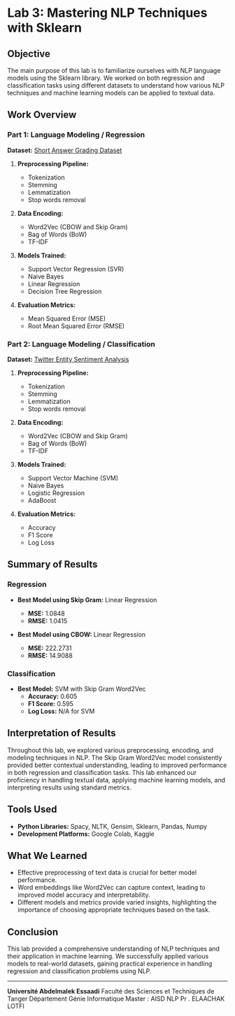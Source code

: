 # Lab 3: Mastering NLP Techniques with Sklearn

## Objective
The main purpose of this lab is to familiarize ourselves with NLP language models using the Sklearn library. We worked on both regression and classification tasks using different datasets to understand how various NLP techniques and machine learning models can be applied to textual data.

## Work Overview

### Part 1: Language Modeling / Regression
**Dataset:** [Short Answer Grading Dataset](https://github.com/dbbrandt/short_answer_granding_capstone_project/blob/master/data/sag/answers.csv)

1. **Preprocessing Pipeline:**
   - Tokenization
   - Stemming
   - Lemmatization
   - Stop words removal

2. **Data Encoding:**
   - Word2Vec (CBOW and Skip Gram)
   - Bag of Words (BoW)
   - TF-IDF

3. **Models Trained:**
   - Support Vector Regression (SVR)
   - Naive Bayes
   - Linear Regression
   - Decision Tree Regression

4. **Evaluation Metrics:**
   - Mean Squared Error (MSE)
   - Root Mean Squared Error (RMSE)

### Part 2: Language Modeling / Classification
**Dataset:** [Twitter Entity Sentiment Analysis](https://www.kaggle.com/datasets/jp797498e/twitter-entity-sentiment-analysis)

1. **Preprocessing Pipeline:**
   - Tokenization
   - Stemming
   - Lemmatization
   - Stop words removal

2. **Data Encoding:**
   - Word2Vec (CBOW and Skip Gram)
   - Bag of Words (BoW)
   - TF-IDF

3. **Models Trained:**
   - Support Vector Machine (SVM)
   - Naive Bayes
   - Logistic Regression
   - AdaBoost

4. **Evaluation Metrics:**
   - Accuracy
   - F1 Score
   - Log Loss

## Summary of Results
### Regression
- **Best Model using Skip Gram:** Linear Regression
  - **MSE:** 1.0848
  - **RMSE:** 1.0415

- **Best Model using CBOW:** Linear Regression
  - **MSE:** 222.2731
  - **RMSE:** 14.9088

### Classification
- **Best Model:** SVM with Skip Gram Word2Vec
  - **Accuracy:** 0.605
  - **F1 Score:** 0.595
  - **Log Loss:** N/A for SVM

## Interpretation of Results
Throughout this lab, we explored various preprocessing, encoding, and modeling techniques in NLP. The Skip Gram Word2Vec model consistently provided better contextual understanding, leading to improved performance in both regression and classification tasks. This lab enhanced our proficiency in handling textual data, applying machine learning models, and interpreting results using standard metrics.

## Tools Used
- **Python Libraries:** Spacy, NLTK, Gensim, Sklearn, Pandas, Numpy
- **Development Platforms:** Google Colab, Kaggle

## What We Learned
- Effective preprocessing of text data is crucial for better model performance.
- Word embeddings like Word2Vec can capture context, leading to improved model accuracy and interpretability.
- Different models and metrics provide varied insights, highlighting the importance of choosing appropriate techniques based on the task.

## Conclusion
This lab provided a comprehensive understanding of NLP techniques and their application in machine learning. We successfully applied various models to real-world datasets, gaining practical experience in handling regression and classification problems using NLP.

---

**Université Abdelmalek Essaadi**
Faculté des Sciences et Techniques de Tanger
Département Génie Informatique
Master : AISD
NLP
Pr . ELAACHAK LOTFI
